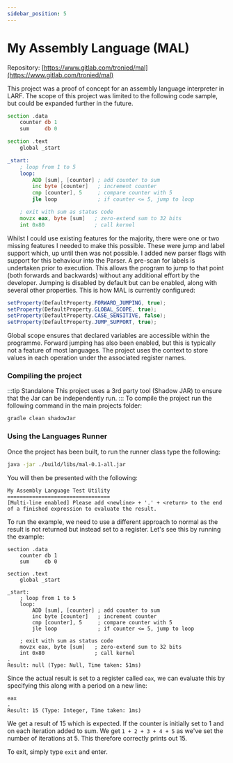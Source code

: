 ```yaml
---
sidebar_position: 5
---
```

# My Assembly Language (MAL)
Repository: [https://www.gitlab.com/tronied/mal](https://www.gitlab.com/tronied/mal)

This project was a proof of concept for an assembly language interpreter in LARF. The scope of this project
was limited to the following code sample, but could be expanded further in the future.
```asm
section .data
    counter db 1
    sum     db 0

section .text
    global _start

_start:
    ; loop from 1 to 5
    loop:
        ADD [sum], [counter] ; add counter to sum
        inc byte [counter]   ; increment counter
        cmp [counter], 5     ; compare counter with 5
        jle loop             ; if counter <= 5, jump to loop

    ; exit with sum as status code
    movzx eax, byte [sum]   ; zero-extend sum to 32 bits
    int 0x80                ; call kernel
```
Whilst I could use existing features for the majority, there were one or two missing features I needed to
make this possible. These were jump and label support which, up until then was not possible. I added new
parser flags with support for this behaviour into the Parser. A pre-scan for labels is undertaken prior
to execution. This allows the program to jump to that point (both forwards and backwards) without any
additional effort by the developer. Jumping is disabled by default but can be enabled, along with several
other properties. This is how MAL is currently configured:
```java
setProperty(DefaultProperty.FORWARD_JUMPING, true);
setProperty(DefaultProperty.GLOBAL_SCOPE, true);
setProperty(DefaultProperty.CASE_SENSITIVE, false);
setProperty(DefaultProperty.JUMP_SUPPORT, true);
```
Global scope ensures that declared variables are accessible within the programme. Forward jumping has also
been enabled, but this is typically not a feature of most languages. The project uses the context to store
values in each operation under the associated register names.
### Compiling the project
:::tip Standalone
This project uses a 3rd party tool (Shadow JAR) to ensure that the Jar can be independently run.
:::
To compile the project run the following command in the main projects folder:
```bash
gradle clean shadowJar
```
### Using the Languages Runner
Once the project has been built, to run the runner class type the following:
```bash
java -jar ./build/libs/mal-0.1-all.jar
```
You will then be presented with the following:
```
My Assembly Language Test Utility
=================================
[Multi-line enabled] Please add <newline> + '.' + <return> to the end of a finished expression to evaluate the result.
```
To run the example, we need to use a different approach to normal as the result is not returned but instead set to a 
register. Let's see this by running the example:
```
section .data
    counter db 1
    sum     db 0

section .text
    global _start

_start:
    ; loop from 1 to 5
    loop:
        ADD [sum], [counter] ; add counter to sum
        inc byte [counter]   ; increment counter
        cmp [counter], 5     ; compare counter with 5
        jle loop             ; if counter <= 5, jump to loop

    ; exit with sum as status code
    movzx eax, byte [sum]   ; zero-extend sum to 32 bits
    int 0x80                ; call kernel
.
Result: null (Type: Null, Time taken: 51ms)
```
Since the actual result is set to a register called ``eax``, we can evaluate this by specifying this along with a period
on a new line:
```
eax
.
Result: 15 (Type: Integer, Time taken: 1ms)
```
We get a result of 15 which is expected. If the counter is initially set to 1 and on each iteration added to sum. We get 
``1 + 2 + 3 + 4 + 5`` as we've set the number of iterations at 5. This therefore correctly prints out 15.

To exit, simply type ``exit`` and enter.